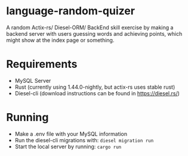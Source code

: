 # language-random-quizer
A random Actix-rs/ Diesel-ORM/ BackEnd skill exercise by making a backend server with users guessing words and achieving points, which might show at the index page or something.

# Requirements 
* MySQL Server
* Rust (currently using 1.44.0-nightly, but actix-rs uses stable rust)
* Diesel-cli (download instructions can be found in https://diesel.rs/)

# Running
* Make a .env file with your MySQL information
* Run the diesel-cli migrations with: 
```diesel migration run```
* Start the local server by running: 
```cargo run```

